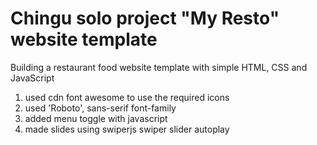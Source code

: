 # Chingu solo project "My Resto" website template
Building a restaurant food website template with simple HTML, CSS and JavaScript
1. used cdn font awesome to use the required icons
2. used 'Roboto', sans-serif font-family
3. added menu toggle with javascript
4. made slides using swiperjs swiper slider autoplay

